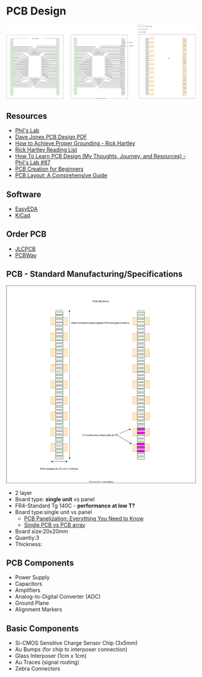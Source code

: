 # PCB Design 
![PCB&Zebra](./assets/PCB/PCB&Zebra.svg)
## Resources
* [Phil's Lab](https://www.phils-lab.net/services)
* [Dave Jones PCB Design PDF](https://www.scs.stanford.edu/~zyedidia/docs/pcb/pcb_tutorial.pdf)
* [How to Achieve Proper Grounding - Rick Hartley](https://www.youtube.com/watch?v=ySuUZEjARPY&t=0s)
* [Rick Hartley Reading List](https://ninedotconnects.com/public_resources/Ricks-Reading-Recommendation.pdf)
* [How To Learn PCB Design (My Thoughts, Journey, and Resources) - Phil's Lab #87](https://www.youtube.com/watch?v=aODkA2mrimQ&t=799s)
* [PCB Creation for Beginners](https://www.youtube.com/watch?v=MsdJgEinb34&t=215s)
* [PCB Layout: A Comprehensive Guide](https://www.wevolver.com/article/pcb-layout-a-comprehensive-guide)

## Software
* [EasyEDA](https://easyeda.com)
* [KiCad](https://www.kicad.org)
  
## Order PCB
* [JLCPCB](https://jlcpcb.com/?from=RHS)
* [PCBWay](https://www.pcbway.com/why.html)

## PCB - Standard Manufacturing/Specifications
![PCBboardsize](./assets/PCB/PCBBoard.svg)
* 2 layer
* Board type: **single unit** vs panel
* FR4-Standard Tg 140C - **performance at low T?**
* Board type:single unit vs panel
    * [PCB Panelization: Everything You Need to Know](https://hilelectronic.com/pcb-panelization/)
    * [Single PCB vs PCB array](https://www.pcbpower.us/blog/single-pcb-vs-pcb-array)
* Board size:20x20mm
* Quantiy:3
* Thickness:


## PCB Components
* Power Supply
* Capacitors
* Amplifiers
* Analog-to-Digital Converter (ADC)
* Ground Plane
* Alignment Markers

## Basic Components
* Si-CMOS Sensitive Charge Sensor Chip (3x5mm)
* Au Bumps (for chip to interposer connection)
* Glass Interposer (1cm x 1cm)
* Au Traces (signal routing)
* Zebra Connectors

